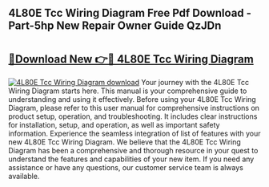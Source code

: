 ## 4L80E Tcc Wiring Diagram Free Pdf Download - Part-5hp New Repair Owner Guide QzJDn

# <h2><a href="http://dft6m2.blite.top/?on=4L80E+Tcc+Wiring+Diagram">🔗Download New 👉🔴 4L80E Tcc Wiring Diagram</a></h2>

[![4L80E Tcc Wiring Diagram download](https://i.imgur.com/lujVjoI.png)](http://dft6m2.blite.top/?on=4L80E+Tcc+Wiring+Diagram)
Your journey with the 4L80E Tcc Wiring Diagram starts here. This manual is your comprehensive guide to understanding and using it effectively. Before using your 4L80E Tcc Wiring Diagram, please refer to this user manual for comprehensive instructions on product setup, operation, and troubleshooting. It includes clear instructions for installation, setup, and operation, as well as important safety information. Experience the seamless integration of list of features with your new 4L80E Tcc Wiring Diagram. We believe that the 4L80E Tcc Wiring Diagram has been a comprehensive and thorough resource in your quest to understand the features and capabilities of your new item. If you need any assistance or have any questions, our customer service team is always available.
